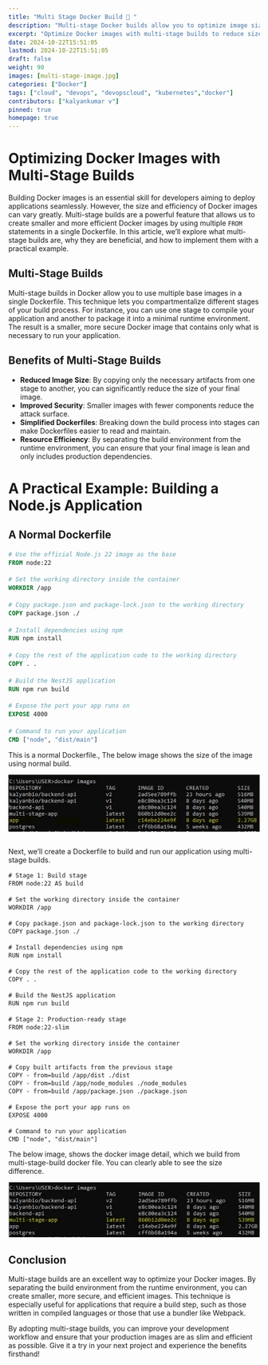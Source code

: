 ```yaml
---
title: "Multi Stage Docker Build 🐳 "
description: "Multi-stage Docker builds allow you to optimize image size by using multiple stages in a single Dockerfile, copying only the necessary files from each stage."
excerpt: "Optimize Docker images with multi-stage builds to reduce size,"
date: 2024-10-22T15:51:05
lastmod: 2024-10-22T15:51:05 
draft: false
weight: 90
images: [multi-stage-image.jpg]
categories: ["Docker"]
tags: ["cloud", "devops", "devopscloud", "kubernetes","docker"]
contributors: ["kalyankumar v"]
pinned: true
homepage: true
---
```


# Optimizing Docker Images with Multi-Stage Builds

Building Docker images is an essential skill for developers aiming to deploy applications seamlessly. However, the size and efficiency of Docker images can vary greatly. Multi-stage builds are a powerful feature that allows us to create smaller and more efficient Docker images by using multiple `FROM` statements in a single Dockerfile. In this article, we’ll explore what multi-stage builds are, why they are beneficial, and how to implement them with a practical example.

## Multi-Stage Builds

Multi-stage builds in Docker allow you to use multiple base images in a single Dockerfile. This technique lets you compartmentalize different stages of your build process. For instance, you can use one stage to compile your application and another to package it into a minimal runtime environment. The result is a smaller, more secure Docker image that contains only what is necessary to run your application.

## Benefits of Multi-Stage Builds

- **Reduced Image Size**: By copying only the necessary artifacts from one stage to another, you can significantly reduce the size of your final image.
- **Improved Security**: Smaller images with fewer components reduce the attack surface.
- **Simplified Dockerfiles**: Breaking down the build process into stages can make Dockerfiles easier to read and maintain.
- **Resource Efficiency**: By separating the build environment from the runtime environment, you can ensure that your final image is lean and only includes production dependencies.

# A Practical Example: Building a Node.js Application

## A Normal Dockerfile

```dockerfile
# Use the official Node.js 22 image as the base
FROM node:22

# Set the working directory inside the container
WORKDIR /app

# Copy package.json and package-lock.json to the working directory
COPY package.json ./

# Install dependencies using npm
RUN npm install

# Copy the rest of the application code to the working directory
COPY . .

# Build the NestJS application
RUN npm run build

# Expose the port your app runs on
EXPOSE 4000

# Command to run your application
CMD ["node", "dist/main"]
```
This is a normal Dockerfile., The below image shows the size of the image using normal build.

<img src="./large_size.jpg" alt="noraml docker build">

<p style="margin-bottom: 2em;"></p>

Next, we’ll create a Dockerfile to build and run our application using multi-stage builds.

```
# Stage 1: Build stage
FROM node:22 AS build

# Set the working directory inside the container
WORKDIR /app

# Copy package.json and package-lock.json to the working directory
COPY package.json ./

# Install dependencies using npm
RUN npm install

# Copy the rest of the application code to the working directory
COPY . .

# Build the NestJS application
RUN npm run build

# Stage 2: Production-ready stage
FROM node:22-slim

# Set the working directory inside the container
WORKDIR /app

# Copy built artifacts from the previous stage
COPY - from=build /app/dist ./dist
COPY - from=build /app/node_modules ./node_modules
COPY - from=build /app/package.json ./package.json

# Expose the port your app runs on
EXPOSE 4000

# Command to run your application
CMD ["node", "dist/main"]
```

The below image, shows the docker image detail, which we build from multi-stage-build docker file. You can clearly able to see the size difference.


<img src="./small_image.jpg" alt="Reduced_size-image">



## Conclusion

Multi-stage builds are an excellent way to optimize your Docker images. By separating the build environment from the runtime environment, you can create smaller, more secure, and efficient images. This technique is especially useful for applications that require a build step, such as those written in compiled languages or those that use a bundler like Webpack.

By adopting multi-stage builds, you can improve your development workflow and ensure that your production images are as slim and efficient as possible. Give it a try in your next project and experience the benefits firsthand!